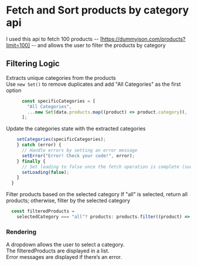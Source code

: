 # Fetch and Sort products by category api

I used this api to fetch 100 products -- [https://dummyjson.com/products?limit=100] -- and allows the user to filter the products by category  

## Filtering Logic

Extracts unique categories from the products  
 Use `new Set()` to remove duplicates and add "All Categories" as the first option  

```js
      const specificCategories = [
        "All Categories",
        ...new Set(data.products.map((product) => product.category)),
      ];
```

Update the categories state with the extracted categories  

```js
    setCategories(specificCategories);
    } catch (error) {
      // Handle errors by setting an error message
      setError("Error! Check your code!", error);
    } finally {
      // Set loading to false once the fetch operation is complete (success or failure)
      setLoading(false);
    }
  }
```

Filter products based on the selected category
If "all" is selected, return all products; otherwise, filter by the selected category

```js
  const filteredProducts =
    selectedCategory === "all"? products: products.filter((product) => product.category === selectedCategory);

```

### Rendering

A dropdown allows the user to select a category.  
The filteredProducts are displayed in a list.  
Error messages are displayed if there’s an error.  
